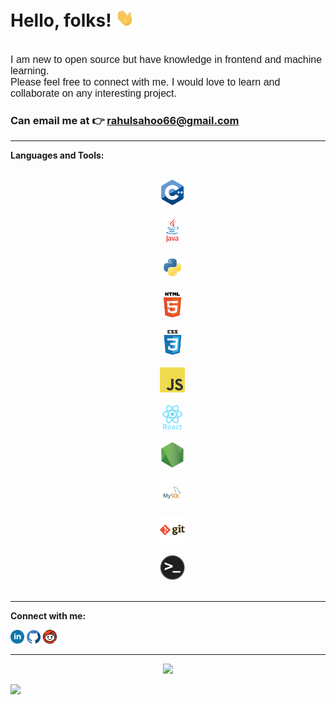 # Hello, folks! <img src="gifs/wave.gif" width="30px">

<!-- Import Fonts -->
<link rel="preconnect" href="https://fonts.gstatic.com">
<link href="https://fonts.googleapis.com/css2?family=Source+Sans+Pro:wght@600&display=swap" rel="stylesheet">  
<p style="font-family: 'Source Sans Pro', sans-serif; font-size:16px">

<!-- Introduction -->

<!-- I’m Rahul Sahoo a.k.a <i>LilMonk</i>. -->
</br>
  I am new to open source but have knowledge in frontend and machine learning.
</br>
Please feel free to connect with me. I would love to learn and collaborate on any interesting project.
</p>

<!-- Email -->

### Can email me at 👉 [rahulsahoo66@gmail.com][email]

---

<!-- Languages and Tools used -->

**Languages and Tools:**

<p align="center">

  <div align="center">

  <!-- C
   -->
  <!-- <code>
  <img height="40" src="https://raw.githubusercontent.com/github/explore/80688e429a7d4ef2fca1e82350fe8e3517d3494d/topics/c/c.png">
  </code> -->

  <!-- C++  -->
  <code>
  <img height="40" src="https://raw.githubusercontent.com/github/explore/80688e429a7d4ef2fca1e82350fe8e3517d3494d/topics/cpp/cpp.png">
  </code>

  <!-- Java -->
  <code>
  <img height="40" src="https://raw.githubusercontent.com/devicons/devicon/master/icons/java/java-original-wordmark.svg">
  </code>

  <!-- Python -->
  <code>
  <img height="40" src="https://raw.githubusercontent.com/github/explore/80688e429a7d4ef2fca1e82350fe8e3517d3494d/topics/python/python.png">
  </code>

  <!-- HTML -->
  <code>
  <img height="40" src="https://raw.githubusercontent.com/github/explore/80688e429a7d4ef2fca1e82350fe8e3517d3494d/topics/html/html.png">
  </code>

  <!-- CSS -->
  <code>
  <img height="40" src="https://raw.githubusercontent.com/github/explore/80688e429a7d4ef2fca1e82350fe8e3517d3494d/topics/css/css.png">
  </code>

  <!-- Bootstrap -->
  <!-- <code>
  <img height="40" src="https://raw.githubusercontent.com/github/explore/80688e429a7d4ef2fca1e82350fe8e3517d3494d/topics/bootstrap/bootstrap.png">
  </code> -->

  <!-- Javascript -->
  <code>
  <img height="40" src="https://raw.githubusercontent.com/github/explore/80688e429a7d4ef2fca1e82350fe8e3517d3494d/topics/javascript/javascript.png">
  </code> 
  
  <!-- ReactJS -->
  <code>
  <img height="40" src="https://raw.githubusercontent.com/devicons/devicon/master/icons/react/react-original-wordmark.svg">
  </code> 
  
  <!-- NodeJS -->
  <code>
  <img height="40" src="https://raw.githubusercontent.com/github/explore/80688e429a7d4ef2fca1e82350fe8e3517d3494d/topics/nodejs/nodejs.png">
  </code> 
  
  <!-- MongoDB -->
  <!-- <code>
  <img height="40" src="https://raw.githubusercontent.com/github/explore/80688e429a7d4ef2fca1e82350fe8e3517d3494d/topics/mongodb/mongodb.png">
  </code>  -->
  
  <!-- MYSQL -->
  <code>
  <img height="40" src="https://raw.githubusercontent.com/github/explore/80688e429a7d4ef2fca1e82350fe8e3517d3494d/topics/mysql/mysql.png">
  </code> 
  
  <!-- GIT -->
  <code>
  <img height="40" src="https://raw.githubusercontent.com/github/explore/80688e429a7d4ef2fca1e82350fe8e3517d3494d/topics/git/git.png">
  </code>

  <!-- Terminal -->
  <code>
  <img height="40" src="https://raw.githubusercontent.com/github/explore/80688e429a7d4ef2fca1e82350fe8e3517d3494d/topics/terminal/terminal.png">
  </code>

  </div>
  </p>

---

<!-- Social links -->

**Connect with me:**

[<img width="22px" src="images/social/linkedin.png">][linkedin]
[<img width="22px" src="images/social/github.png">][github]
[<img width="22px" src="images/social/reddit.png">][reddit]

---

<p align="center">
<img src="https://github-readme-stats.vercel.app/api?username=LilMonk&&show_icons=true&title_color=ffffff&icon_color=bb2acf&text_color=daf7dc&bg_color=151515" />
</p>

<!-- Visit Count -->

<!-- ![](https://visitor-badge.glitch.me/badge?page_id=LilMonk.LilMonk) -->

![](http://estruyf-github.azurewebsites.net/api/VisitorHit?user=LilMonk&repo=LilMonk&countColorcountColor&countColor=%237B1E7A)

<!-- Definitions for links -->

[linkedin]: https://www.linkedin.com/in/rahulkumar-sahoo/
[github]: https://github.com/LilMonk
[reddit]: https://www.reddit.com/user/LilMonkOp
[email]: rahulsahoo66@gmail.com "Email Id"

<!-- Rough work -->

<!--
- 👋 Hi, I’m Rahul Sahoo a.k.a @LilMonk
- 👀 I’m interested in ...
- 🌱 I’m currently learning ...
- 💞️ I’m looking to collaborate on ...
- 📫 How to reach me ...
-->
